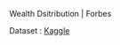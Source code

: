
Wealth Dsitribution | Forbes

Dataset : [Kaggle](https://www.kaggle.com/datasets/belayethossainds/the-worlds-billionaires-dataset-19872022)

